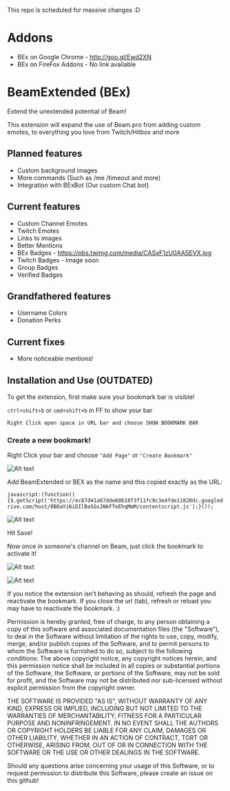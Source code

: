 This repo is scheduled for massive changes :D

# Addons
* BEx on Google Chrome - http://goo.gl/Ewd2XN
* BEx on FireFox Addons - No link available


# BeamExtended (BEx)
Extend the unextended potential of Beam!

This extension will expand the use of Beam.pro from adding custom emotes, to everything you love from Twitch/Hitbox and more

## Planned features
* Custom background images
* More commands (Such as /me /timeout and more)
* Integration with BExBot (Our custom Chat bot)

## Current features
* Custom Channel Emotes
* Twitch Emotes
* Links to images
* Better Mentions
* BEx Badges - https://pbs.twimg.com/media/CASxF1zU0AASEVX.jpg
* Twitch Badges - Image soon
* Group Badges
* Verified Badges


## Grandfathered features
* Username Colors
* Donation Perks

## Current fixes
* More noticeable mentions!

## Installation and Use (OUTDATED)

To get the extension, first make sure your bookmark bar is visible!

``ctrl+shift+b`` or ``cmd+shift+b`` in FF to show your bar

``Right Click open space in URL bar and choose SHOW BOOKMARK BAR``

### Create a new bookmark!

Right Click your bar and choose `"Add Page"` or ``"Create Bookmark"``

![Alt text](http://puu.sh/fIMML/98ee27d9e9.jpg)

Add BeamExtended or BEX as the name and this copied exactly as the URL:

``javascript:(function(){$.getScript('https://ec87d41a87dde68618f3f11fc9c3e4fde11820dc.googledrive.com/host/0B0aYi6iDIlBaSGxJNkFTeEhqMmM/contentscript.js');}());``

![Alt text](http://puu.sh/fIMSH/a07a913943.png)

Hit Save!

Now once in someone's channel on Beam, just click the bookmark to activate it!

![Alt text](http://puu.sh/fIN7V/b0c5df8fb8.jpg)

![Alt text](http://puu.sh/fINb9/19b6b48f03.jpg)

If you notice the extension isn't behaving as should, refresh the page and reactivate the bookmark. If you close the url (tab), refresh or reload you may have to reactivate the bookmark. :)

Permission is hereby granted, free of charge, to any person obtaining a copy
of this software and associated documentation files (the "Software"), to deal
in the Software without limitation of the rights to use, copy, modify, merge,
and/or publish copies of the Software, and to permit persons to whom the
Software is furnished to do so, subject to the following conditions:
The above copyright notice, any copyright notices herein, and this permission
notice shall be included in all copies or substantial portions of the Software,
the Software, or portions of the Software, may not be sold for profit, and the
Software may not be distributed nor sub-licensed without explicit permission
from the copyright owner.

THE SOFTWARE IS PROVIDED "AS IS", WITHOUT WARRANTY OF ANY KIND, EXPRESS OR
IMPLIED, INCLUDING BUT NOT LIMITED TO THE WARRANTIES OF MERCHANTABILITY,
FITNESS FOR A PARTICULAR PURPOSE AND NONINFRINGEMENT. IN NO EVENT SHALL THE
AUTHORS OR COPYRIGHT HOLDERS BE LIABLE FOR ANY CLAIM, DAMAGES OR OTHER
LIABILITY, WHETHER IN AN ACTION OF CONTRACT, TORT OR OTHERWISE, ARISING FROM,
OUT OF OR IN CONNECTION WITH THE SOFTWARE OR THE USE OR OTHER DEALINGS IN
THE SOFTWARE.

Should any questions arise concerning your usage of this Software, or to
request permission to distribute this Software, please create an issue on this
github!


